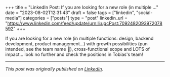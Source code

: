 +++
title = "LinkedIn Post: If you are looking for a new role (in multiple ..."
date = "2023-08-02T12:31:43"
draft = false
tags = ["linkedin", "social-media"]
categories = ["posts"]
type = "post"
linkedin_url = "https://www.linkedin.com/feed/update/urn:li:ugcPost:7092482093972078592"
+++

If you are looking for a new role (in multiple functions: design, backend development, product management...) with growth possibilities (pun intended, see the team name 🫣), cross-functional scope and LOTS of impact... look no further and check the positions in Tobias's team!

---

*This post was originally published on [LinkedIn](https://www.linkedin.com/in/adrianmoreno/recent-activity/all/).*